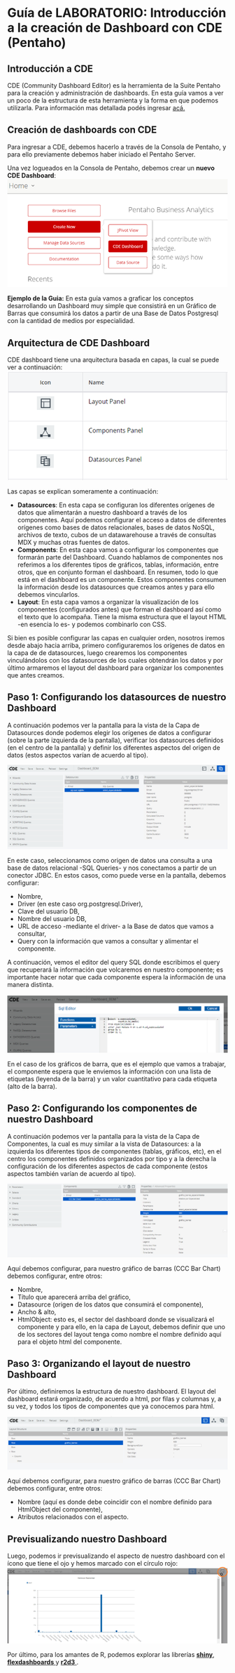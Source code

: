 # Guía de LABORATORIO: Introducción a la creación de Dashboard con CDE (Pentaho)

## Introducción a CDE
CDE (Community Dashboard Editor) es la herramienta de la Suite Pentaho para la creación y administración de dashboards. En esta guía vamos a ver un poco de la estructura de esta herramienta y la forma en que podemos utilizarla. Para información mas detallada podés ingresar [acá.](https://help.pentaho.com/Documentation/7.0/0R0/CTools/CDE_Dashboard_Overview)

## Creación de dashboards con CDE
Para ingresar a CDE, debemos hacerlo a través de la Consola de Pentaho, y para ello previamente debemos haber iniciado el Pentaho Server.

Una vez logueados en la Consola de Pentaho, debemos crear un __nuevo CDE Dashboard__:
![crear dashBoard](./imgs/CDE-newDashboard.png)

__Ejemplo de la Guia:__ En esta guía vamos a graficar los conceptos desarrollando un Dashboard muy simple que consistirá en un Gráfico de Barras que consumirá los datos a partir de una Base de Datos Postgresql con la cantidad de medios por especialidad.

## Arquitectura de CDE Dashboard
CDE dashboard tiene una arquitectura basada en capas, la cual se puede ver a continuación:
![Capas CDE](./imgs/CDE-capas.png)

Las capas se explican someramente a continuación:
- __Datasources__: En esta capa se configuran los diferentes orígenes de datos que alimentarán a nuestro dashboard a través de los componentes. Aquí podemos configurar el acceso a datos de diferentes orígenes como bases de datos relacionales, bases de datos NoSQL, archivos de texto, cubos de un datawarehouse a través de consultas MDX y muchas otras fuentes de datos.
- __Components__: En esta capa vamos a configurar los componentes que formarán parte del Dashboard. Cuando hablamos de componentes nos referimos a los diferentes tipos de gráficos, tablas, información, entre otros, que en conjunto forman el dashboard. En resumen, todo lo que está en el dashboard es un componente. Estos componentes consumen la información desde los datasources que creamos antes y para ello debemos vincularlos.
- __Layout__: En esta capa vamos a organizar la visualización de los componentes (configurados antes) que forman el dashboard así como el texto que lo acompaña. Tiene la misma estructura que el layout HTML -en esencia lo es- y podemos combinarlo con CSS.

Si bien es posible configurar las capas en cualquier orden, nosotros iremos desde abajo hacia arriba, primero configuraremos los orígenes de datos en la capa de de datasources, luego crearemos los componentes vinculándolos con los datasources de los cuales obtendrán los datos y por último armaremos el layout del dashboard para organizar los componentes que antes creamos.

## Paso 1: Configurando los datasources de nuestro Dashboard
A continuación podemos ver la pantalla para la vista de la Capa de Datasources donde podemos elegir los orígenes de datos a configurar (sobre la parte izquierda de la pantalla), verificar los datasources definidos (en el centro de la pantalla) y definir los diferentes aspectos del origen de datos (estos aspectos varían de acuerdo al tipo).

![Datasources CDE](./imgs/CDE-datasources.png)

En este caso, seleccionamos como origen de datos una consulta a una base de datos relacional -SQL Queries- y nos conectamos a partir de un conector JDBC. En estos casos, como puede verse en la pantalla, debemos configurar:
- Nombre,
- Driver (en este caso org.postgresql.Driver),
- Clave del usuario DB,
- Nombre del usuario DB,
- URL de acceso -mediante el driver- a la Base de datos que vamos a consultar,
- Query con la información que vamos a consultar y alimentar el componente.

A continuación, vemos el editor del query SQL donde escribimos el query que recuperará la información que volcaremos en nuestro componente; es importante hacer notar que cada componente espera la información de una manera distinta. 

![Datasources CDE](./imgs/CDE-datasources-sql.png)

En el caso de los gráficos de barra, que es el ejemplo que vamos a trabajar, el componente espera que le enviemos la información con una lista de etiquetas (leyenda de la barra) y un valor cuantitativo para cada etiqueta (alto de la barra).

## Paso 2: Configurando los componentes de nuestro Dashboard
A continuación podemos ver la pantalla para la vista de la Capa de Componentes, la cual es muy similar a la vista de Datasources: a la izquierda los diferentes tipos de componentes (tablas, gráficos, etc), en el centro los componentes definidos organizados por tipo y a la derecha la configuración de los diferentes aspectos de cada componente (estos aspectos también varían de acuerdo al tipo).

![Components CDE](./imgs/CDE-components.png)

Aquí debemos configurar, para nuestro gráfico de barras (CCC Bar Chart) debemos configurar, entre otros:
- Nombre,
- Título que aparecerá arriba del gráfico,
- Datasource (origen de los datos que consumirá el componente),
- Ancho & alto,
- HtmlObject: esto es, el sector del dashboard donde se visualizará el componente y para ello, en la capa de Layout, debemos definir que uno de los sectores del layout tenga como nombre el nombre definido aquí para el objeto html del componente.

## Paso 3: Organizando el layout de nuestro Dashboard
Por último, definiremos la estructura de nuestro dashboard. El layout del dashboard estará organizado, de acuerdo a html, por filas y columnas y, a su vez, y todos los tipos de componentes que ya conocemos para html. 

![Components CDE](./imgs/CDE-layout.png)

Aquí debemos configurar, para nuestro gráfico de barras (CCC Bar Chart) debemos configurar, entre otros:
- Nombre (aquí es donde debe coincidir con el nombre definido para HtmlObject del componente),
- Atributos relacionados con el aspecto.

## Previsualizando nuestro Dashboard
Luego, podemos ir previsualizando el aspecto de nuestro dashboard con el ícono que tiene el ojo y hemos marcado con el círculo rojo:
![Components CDE](./imgs/CDE-preview.png)

Por último, para los amantes de R, podemos explorar las librerías [__shiny__](https://shiny.rstudio.com/), [__flexdashboards__ ](https://rmarkdown.rstudio.com/flexdashboard/) y [__r2d3__ ](https://rstudio.github.io/r2d3/articles/introduction.html).

